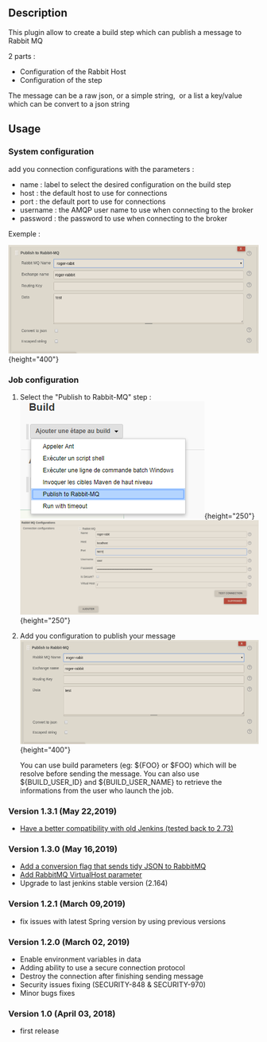 
## Description

This plugin allow to create a build step which can publish a message to
Rabbit MQ

2 parts :

-   Configuration of the Rabbit Host
-   Configuration of the step

The message can be a raw json, or a simple string,  or a list a
key/value which can be convert to a json string

## Usage

### System configuration

add you connection configurations with the parameters :

-   name : label to select the desired configuration on the build step
-   host : the default host to use for connections
-   port : the default port to use for connections
-   username : the AMQP user name to use when connecting to the broker
-   password : the password to use when connecting to the broker

Exemple : 

![](docs/images/conf_job-1.3.0.png){height="400"}

### Job configuration

1.  Select the "Publish to Rabbit-MQ" step :  
    ![](docs/images/image2018-4-3_12:4:40.png){height="250"}![](docs/images/conf_system_1.3.0.png){height="250"}
2.  Add you configuration to publish your message   
    ![](docs/images/conf_job-1.3.0.png){height="400"}  
      
    You can use build parameters (eg: ${FOO} or $FOO) which will be
    resolve before sending the message. You can also use
    ${BUILD\_USER\_ID} and ${BUILD\_USER\_NAME} to retrieve the
    informations from the user who launch the job.

### Version 1.3.1 (May 22,2019)

-   [Have a better compatibility with old Jenkins (tested back to
    2.73)](https://github.com/jenkinsci/rabbitmq-publisher-plugin/pull/7)

### Version 1.3.0 (May 16,2019)

-   [Add a conversion flag that sends tidy JSON to
    RabbitMQ](https://github.com/jenkinsci/rabbitmq-publisher-plugin/pull/5)
-   [Add RabbitMQ VirtualHost
    parameter](https://github.com/jenkinsci/rabbitmq-publisher-plugin/pull/6)
-   Upgrade to last jenkins stable version (2.164)

### Version 1.2.1 (March 09,2019)

-   fix issues with latest Spring version by using previous versions

### Version 1.2.0 (March 02, 2019)

-   Enable environment variables in data  
-   Adding ability to use a secure connection protocol
-   Destroy the connection after finishing sending message
-   Security issues fixing (SECURITY-848 & SECURITY-970)
-   Minor bugs fixes

### Version 1.0 (April 03, 2018)

-   first release

  
